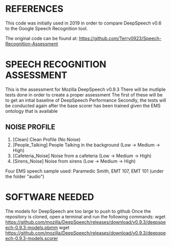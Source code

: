 # REFERENCES

This code was initially used in 2019 in order to compare DeepSpeech v0.6 to the Google Speech Recognition tool.

The original code can be found at: https://github.com/Terry0923/Speech-Recognition-Assessment

# SPEECH RECOGNITION ASSESSMENT

This is the assessment for Mozilla DeepSpeech v0.9.3
There will be mutliple tests done in order to create a proper assessment
The first of these will be to get an intial baseline of DeepSpeech Performance
Secondly, the tests will be conducted again after the base scorer has been trained given the EMS ontology that is available

## NOISE PROFILE

1. [Clean] Clean Profile (No Noise)
2. [People_Talking] People Talking in the background (Low -> Medium -> High)
3. [Cafeteria_Noise] Noise from a cafeteria (Low -> Medium -> High)
4. [Sirens_Noise] Noise from sirens (Low -> Medium -> High)

Four EMS speech sample used: Paramedic Smith, EMT 107, EMT 101 (under the folder "audio")

# SOFTWARE NEEDED

The models for DeepSpeech are too large to push to github
Once the repository is cloned, open a terminal and run the following commands:
    wget https://github.com/mozilla/DeepSpeech/releases/download/v0.9.3/deepspeech-0.9.3-models.pbmm
    wget https://github.com/mozilla/DeepSpeech/releases/download/v0.9.3/deepspeech-0.9.3-models.scorer
